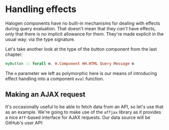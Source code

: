 # Handling effects

Halogen components have no built-in mechanisms for dealing with effects during query evaluation. That doesn't mean that they _can't_ have effects, only that there is no implicit allowance for them. They're made explicit in the usual way: via the type signature.

Let's take another look at the type of the button component from the last chapter:

``` purescript
myButton :: forall m. H.Component HH.HTML Query Message m
```

The `m` parameter we left as polymorphic here is our means of introducing effect handling into a component `eval` function.

## Making an AJAX request

It's occasionally useful to be able to fetch data from an API, so let's use that as an example. We're going to make use of the `affjax` library as it provides a nice `Aff`-based interface for AJAX requests. Our data source will be GitHub's user API:
